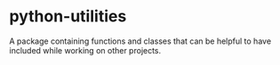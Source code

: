 # python-utilities

A package containing functions and classes that can be helpful to have included while working on other projects.
